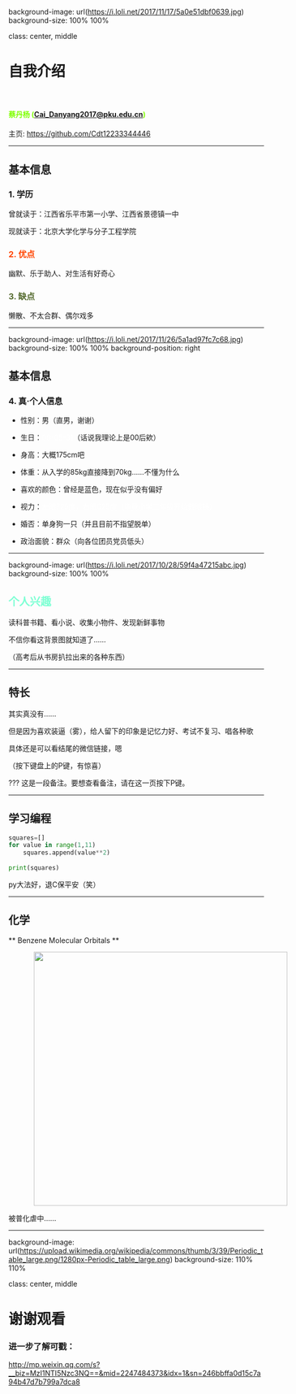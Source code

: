 background-image: url(https://i.loli.net/2017/11/17/5a0e51dbf0639.jpg)
background-size: 100% 100%

class: center, middle

# 自我介绍

&nbsp;
&nbsp;

#### <font color="chartreuse">蔡丹杨 (Cai_Danyang2017@pku.edu.cn) </font>

主页: https://github.com/Cdt12233344446

---

## 基本信息

### 1. 学历

曾就读于：江西省乐平市第一小学、江西省景德镇一中

现就读于：北京大学化学与分子工程学院

### <font color="orangered">2. 优点</font>

幽默、乐于助人、对生活有好奇心

### <font color="darkolivegreen">3. 缺点</font>

懒散、不太合群、偶尔戏多

---

background-image: url(https://i.loli.net/2017/11/26/5a1ad97fc7c68.jpg)
background-size: 100% 100%
background-position: right

## 基本信息

### 4. 真·个人信息

+ 性别：男（直男，谢谢）

+ 生日：<font color="white">00-05-31</font>（话说我理论上是00后欸）

+ 身高：大概175cm吧

+ 体重：从入学的85kg直接降到70kg……不懂为什么

+ 喜欢的颜色：曾经是蓝色，现在似乎没有偏好

+ 视力：<font color="white">左眼725度，右眼625度（毕竟小学二年级开始戴眼镜）</font>

+ 婚否：单身狗一只（并且目前不指望脱单）

+ 政治面貌：群众（向各位团员党员低头）

<!---
I'm a comment.
--->

---

background-image: url(https://i.loli.net/2017/10/28/59f4a47215abc.jpg)
background-size: 100% 100%

## <font color="aquamarine">个人兴趣</font>

读科普书籍、看小说、收集小物件、发现新鲜事物

不信你看这背景图就知道了……

（高考后从书房扒拉出来的各种东西）

---
## 特长

其实真没有……

但是因为喜欢装逼（雾），给人留下的印象是记忆力好、考试不复习、唱各种歌

具体还是可以看结尾的微信链接，嗯

（按下键盘上的P键，有惊喜）

???
这是一段备注。要想查看备注，请在这一页按下P键。

---

## 学习编程

```python
squares=[]
for value in range(1,11)
    squares.append(value**2)
    
print(squares)
```

py大法好，退C保平安（笑）

---

## 化学

** Benzene Molecular Orbitals **

<img src="https://upload.wikimedia.org/wikipedia/commons/9/90/Benzene_Orbitals.svg" width=500 style="margin: 0px 50px">

被普化虐中……

---

background-image: url(https://upload.wikimedia.org/wikipedia/commons/thumb/3/39/Periodic_table_large.png/1280px-Periodic_table_large.png)
background-size: 110% 110%

class: center, middle

# 谢谢观看

### 进一步了解可戳：

http://mp.weixin.qq.com/s?__biz=MzI1NTI5Nzc3NQ==&mid=2247484373&idx=1&sn=246bbffa0d15c7a94b47d7b799a7dca8

<!---
唔这一段还是太羞耻了，把它放在注释里面吧：
http://mp.weixin.qq.com/s?__biz=MzAwNDA1OTc1NA==&mid=2650005333&idx=1&sn=80faffe44ce915912a682d12c27c770f
--->
